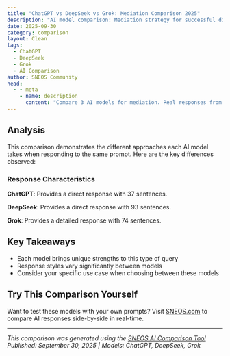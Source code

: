 ```yaml
---
title: "ChatGPT vs DeepSeek vs Grok: Mediation Comparison 2025"
description: "AI model comparison: Mediation strategy for successful dispute resolution without trial..."
date: 2025-09-30
category: comparison
layout: Clean
tags:
  - ChatGPT
  - DeepSeek
  - Grok
  - AI Comparison
author: SNEOS Community
head:
  - - meta
    - name: description
      content: "Compare 3 AI models for mediation. Real responses from ChatGPT, DeepSeek, Grok with detailed analysis."
---
```


<ChatComparison
  title="ChatGPT vs DeepSeek vs Grok: Mediation Comparison 2025"
  prompt="Mediation strategy for successful dispute resolution without trial"
  :responses='{
    "ChatGPT": "Certainly! Here is a comprehensive mediation strategy for successful dispute resolution without going to trial:\n\n### Mediation Strategy for Successful Dispute Resolution\n\n1. **Preparation**\n   - **Understand the Issues:** Thoroughly review the facts, legal issues, and interests of both parties.\n   - **Set Clear Objectives:** Define what a successful resolution looks like for you and anticipate the interests of the opposing party.\n   - **Choose the Right Mediator:** Select a neutral mediator with expertise relevant to the dispute and good facilitation skills.\n   - **Prepare Your Client:** Explain the mediation process, possible outcomes, and the importance of openness and flexibility.\n   - **Gather Documents:** Organize all relevant documents, evidence, and information to support your position.\n\n2. **Opening Session**\n   - **Establish Ground Rules:** Ensure all parties agree on confidentiality, respect, and communication protocols.\n   - **Mediator\u2019s Introduction:** The mediator explains the process, roles, and goals.\n   - **Opening Statements:** Each party presents their perspective without interruption, fostering understanding.\n\n3. **Identification of Issues and Interests**\n   - **Clarify Key Issues:** Mediator helps parties identify the core issues in dispute.\n   - **Explore Interests:** Beyond stated positions, uncover underlying needs, concerns, and motivations.\n   - **Build Rapport:** Encourage respectful dialogue to reduce tension.\n\n4. **Joint and Private (Caucus) Sessions**\n   - **Joint Sessions:** Facilitate open negotiation, brainstorming, and solution generation.\n   - **Private Caucuses:** Mediator meets privately with each party to discuss concerns, priorities, and explore settlement options confidentially.\n\n5. **Negotiation**\n   - **Generate Options:** Encourage creative, win-win solutions that address the interests of both parties.\n   - **Evaluate Options:** Assess feasibility, fairness, and acceptability of potential agreements.\n   - **Manage Emotions:** Keep discussions focused on issues, not personal attacks.\n   - **Use Objective Criteria:** Where possible, refer to legal standards or industry norms to guide negotiations.\n\n6. **Agreement Drafting**\n   - **Memorandum of Understanding (MOU):** Summarize the agreed terms clearly.\n   - **Detailed Settlement Agreement:** Include specifics on duties, timelines, payments, confidentiality, and dispute resolution for future disagreements.\n   - **Review by Legal Counsel:** Ensure the agreement is legally binding and protects client interests.\n\n7. **Closure**\n   - **Confirm Commitment:** Obtain signatures from all parties.\n   - **Plan for Follow-up:** Set mechanisms to ensure compliance and address potential future conflicts.\n   - **Document the Process:** Keep records for future reference but maintain confidentiality.\n\n### Best Practices\n- Maintain neutrality and impartiality if you are the mediator.\n- Listen actively and empathetically.\n- Encourage transparency and honesty.\n- Manage time effectively to keep the process moving.\n- Be patient and flexible.\n\nBy following this structured mediation strategy, parties can often achieve durable, satisfactory resolutions without the expense, delay, and adversarial nature of a trial.",
    "DeepSeek": "Of course. Here is a comprehensive mediation strategy designed to guide parties toward successful dispute resolution without the need for a trial.\n\nThis strategy is broken down into three phases: **Pre-Mediation**, **The Mediation Session**, and **Post-Mediation**.\n\n---\n\n### **Overarching Philosophy**\nThe goal of mediation is not to determine who is \u0022right\u0022 or \u0022wrong,\u0022 but to find a mutually acceptable, practical, and durable solution that a trial cannot provide. Success is measured by the parties\u0027 satisfaction and their ability to control the outcome.\n\n---\n\n### **Phase 1: Pre-Mediation Preparation \u0026 Strategy (The Foundation)**\n\nThorough preparation is the single most critical factor for success.\n\n#### **1. For the Parties \u0026 Their Attorneys:**\n\n*   **A. Choose the Right Mediator:**\n    *   **Substantive Expertise:** Does the mediator understand the legal and technical aspects (e.g., construction, intellectual property, family law)?\n    *   **Style:** Do you need an **evaluative** mediator (who will assess the strengths/weaknesses of the case) or a **facilitative** mediator (who focuses on communication and underlying interests)? Most use a blended style, but the emphasis matters.\n    *   **Reputation:** Look for a mediator known for patience, creativity, and persistence.\n\n*   **B. Prepare a Powerful Mediation Statement:**\n    *   This is not a legal brief for a judge. It should tell a compelling story.\n    *   Include: A concise case summary, key facts, your legal position, and\u2014most importantly\u2014**your underlying interests and goals**.\n    *   **Crucially, address the other side\u0027s likely arguments and interests.** This shows you are negotiating in good faith.\n    *   Attach key documents (e.g., the contract, a few critical emails, damage calculations).\n\n*   **C. Develop a \u0022BATNA\u0022 and \u0022WATNA\u0022:**\n    *   **BATNA (Best Alternative to a Negotiated Agreement):** What is the *best* possible outcome if you go to trial? Be realistic.\n    *   **WATNA (Worst Alternative to a Negotiated Agreement):** What is the *worst* possible outcome at trial, including costs, time, and stress?\n    *   These concepts create your \u0022settlement range.\u0022 Any offer better than your WATNA and approaching your BATNA should be seriously considered.\n\n*   **D. Identify Underlying Interests, Not Just Positions:**\n    *   **Position:** \u0022I want $100,000.\u0022\n    *   **Interests:** \u0022I need to cover my financial losses, receive an apology for the damaged business relationship, and ensure this doesn\u0027t happen again.\u0022\n    *   Interests often include business preservation, reputation, emotional closure, and certainty. Solutions that address interests are more stable.\n\n*   **E. Prepare Your Client:**\n    *   Explain the process: It\u0027s confidential, without prejudice, and the mediator is neutral.\n    *   Manage expectations. The first offer is rarely the last.\n    *   Coach them on listening and avoiding reactive, emotional responses.\n    *   Designate roles: Who will speak first? Who will handle the numbers?\n\n*   **F. Plan Your Opening Strategy:**\n    *   Decide on the tone of your opening statement. While firm on your position, it should be respectful and invite collaboration, not confrontation.\n\n---\n\n### **Phase 2: The Mediation Session (The Dance)**\n\nThis is where the strategy is executed through a dynamic process.\n\n#### **1. Joint Session (The Opening):**\n*   **Listen Actively:** Pay close attention to the other party\u0027s opening statement. Look for clues about their interests, emotions, and priorities.\n*   **Set a Constructive Tone:** Use your opening to state your case firmly but without personal attacks. Express a genuine desire to find a resolution. This is often the only time the parties are together\u2014use it to humanize the process.\n\n#### **2. Caucusing (Private Meetings):**\nThis is the core of the mediation.\n\n*   **A. For the Mediator:**\n    *   **Build Trust:** In each caucus, listen empathetically and validate concerns without agreeing with them.\n    *   **Reality Testing:** Gently and privately challenge assumptions. \u0022If the judge disagrees with your interpretation of that clause, how does that affect your damages?\u0022\n    *   **Brainstorming:** Generate options without commitment. \u0022What if the payment was structured over time?\u0022 or \u0022Would a non-monetary term, like a public statement, make a difference?\u0022\n    *   **Shuttle Diplomacy:** Carry offers, concerns, and creative ideas between rooms, reframing them to make them more palatable.\n\n*   **B. For the Parties \u0026 Attorneys:**\n    *   **Be Patient and Flexible:** The process has ebbs and flows. There will be impasses.\n    *   **Use the Mediator as a Sounding Board:** Test ideas with the mediator. \u0022How do you think they would react to...?\u0022\n    *   **Avoid Anchoring with an Unrealistic First Offer:** While you shouldn\u0027t start with your bottom line, an outrageous offer can poison the atmosphere.\n    *   **Make Conditional Offers:** \u0022We would be willing to move to X, *if* you are willing to agree to Y.\u0022 This keeps the negotiation moving.\n    *   **Don\u0027t Get Stuck on One Issue:** If you\u0027re deadlocked on money, shift to non-monetary terms (apologies, future business, returned property). This can unblock the logjam.\n\n#### **3. Breaking Impasses:**\n*   **Refocus on BATNA/WATNA:** The mediator should guide both parties back to the risks of trial. \u0022Let\u0027s compare this last offer to the cost, time, and uncertainty of a two-week trial.\u0022\n*   **Fractionating:** Break a large, intractable problem into smaller, solvable pieces.\n*   **Change the Frame:** Shift the discussion from \u0022losses\u0022 to \u0022investment in certainty.\u0022\n\n---\n\n### **Phase 3: Post-Mediation (Securing the Outcome)**\n\n#### **1. Reaching an Agreement:**\n*   **Get it in Writing:** **Do not leave without a signed term sheet or memorandum of understanding.**\n*   **The Agreement Must Be Clear and Actionable:** It should specify Who, What, When, and Where. Ambiguity is the enemy of enforcement.\n*   **Involve the Lawyers:** The attorneys should draft or review the final, binding settlement agreement to ensure it is legally sound.\n\n#### **2. If No Agreement is Reached:**\n*   **Identify Progress:** Even failed mediation often narrows the issues and clarifies positions for a future settlement or trial.\n*   **Plan for Next Steps:** The mediator can often suggest a follow-up call or a \u0022mediation hiatus\u0022 to let parties reflect.\n\n---\n\n### **Key Principles for a Successful Mindset**\n\n*   **Confidentiality is Paramount:** The safe space allows for frank discussion.\n*   **Patience and Persistence:** Mediation is often a marathon, not a sprint. The most creative solutions often emerge late in the day.\n*   **Separate People from the Problem:** Be hard on the problem, soft on the people.\n*   **Focus on the Future:** While the past (the dispute) is the reason you\u0027re there, the solution is always forward-looking.\n\nBy meticulously preparing, engaging authentically in the process, and focusing on interests rather than rigid positions, parties can consistently use mediation to achieve better, faster, and cheaper outcomes than a trial could ever provide.",
    "Grok": "Mediation is a powerful alternative dispute resolution (ADR) process that allows parties to resolve conflicts without the need for a costly and time-consuming trial. It involves a neutral third party, the mediator, who facilitates communication and negotiation between the disputing parties to help them reach a mutually acceptable agreement. Below is a comprehensive mediation strategy for successful dispute resolution without trial:\n\n---\n\n### 1. Preparation for Mediation\nPreparation is critical for a successful mediation process. Both parties and the mediator should take the following steps:\n\n- **Understand the Dispute**: Identify the core issues, interests, and needs of all parties involved. Clearly define what is at stake and what each party hopes to achieve.\n- **Choose the Right Mediator**: Select a mediator with expertise in the subject matter of the dispute, strong facilitation skills, and a neutral stance. Ensure the mediator is trained and experienced in conflict resolution.\n- **Gather Relevant Information**: Collect all necessary documents, evidence, and information related to the dispute. This includes contracts, correspondence, financial records, or any other material that can clarify the issues.\n- **Define Goals and Priorities**: Each party should identify their primary objectives, as well as areas where they are willing to compromise. Understand your BATNA (Best Alternative to a Negotiated Agreement) and WATNA (Worst Alternative to a Negotiated Agreement) to set realistic expectations.\n- **Prepare Emotionally**: Mediation can be emotionally charged. Parties should be ready to manage emotions, remain calm, and focus on problem-solving rather than personal attacks.\n- **Legal Consultation (if applicable)**: If the dispute involves legal issues, consult with an attorney to understand your rights, obligations, and potential legal outcomes if mediation fails.\n\n---\n\n### 2. Establish Ground Rules and Build Trust\nAt the start of the mediation session, the mediator should create a conducive environment for dialogue by:\n\n- **Setting Ground Rules**: Establish guidelines for respectful communication, such as no interruptions, confidentiality of discussions, and a commitment to good faith negotiation.\n- **Clarifying the Mediator\u2019s Role**: Emphasize that the mediator is neutral, does not make decisions, and is there to assist in facilitating communication and brainstorming solutions.\n- **Building Rapport**: Encourage open dialogue by allowing each party to express their perspective without fear of judgment. The mediator should actively listen and demonstrate empathy to build trust.\n\n---\n\n### 3. Identify Issues and Interests\nA key to successful mediation is moving beyond stated positions to uncover underlying interests and needs.\n\n- **Allow Each Party to Speak**: Give each party an uninterrupted opportunity to share their side of the story, including their concerns, feelings, and desired outcomes.\n- **Ask Clarifying Questions**: The mediator should ask probing questions to uncover deeper interests (e.g., \u0022Why is this outcome important to you?\u0022) rather than focusing solely on rigid positions.\n- **Reframe Issues**: Help parties reframe their positions into mutual problems to solve. For example, instead of \u201CI want full custody,\u201D reframe as \u201CHow can we ensure the child\u2019s best interests are met?\u201D\n\n---\n\n### 4. Encourage Open Communication\nEffective communication is the cornerstone of mediation. The mediator should:\n\n- **Promote Active Listening**: Encourage parties to listen to each other without interrupting and to acknowledge the other party\u0027s feelings or concerns.\n- **Avoid Blame and Accusations**: Redirect conversations away from personal attacks or blame, focusing instead on the issues at hand.\n- **Use Neutral Language**: The mediator should use neutral, non-judgmental language to avoid escalating tensions.\n\n---\n\n### 5. Explore Options and Solutions\nOnce the issues and interests are clear, brainstorming potential solutions is the next step.\n\n- **Brainstorm Creatively**: Encourage parties to think outside the box and propose multiple solutions without immediately judging their feasibility.\n- **Focus on Mutual Gains**: Look for \u201Cwin-win\u201D solutions that address the needs and interests of both parties, rather than a zero-sum outcome.\n- **Prioritize Solutions**: Evaluate proposed solutions based on fairness, feasibility, and alignment with both parties\u2019 goals.\n\n---\n\n### 6. Negotiate in Good Faith\nNegotiation is where parties work toward a final agreement. The mediator plays a key role in guiding this process:\n\n- **Address Power Imbalances**: If one party appears to have more leverage, the mediator should ensure the process remains fair by giving equal attention to both sides.\n- **Encourage Compromise**: Help parties identify areas where they can concede without sacrificing their core interests.\n- **Use Caucuses (if necessary)**: If tensions rise or parties are stuck, the mediator can hold private sessions (caucuses) with each party to explore concerns or potential concessions confidentially.\n\n---\n\n### 7. Draft and Finalize the Agreement\nOnce a resolution is reached, it should be documented to ensure clarity and enforceability.\n\n- **Write a Clear Agreement**: The mediator or parties (with legal assistance if needed) should draft a written agreement that outlines the terms of the resolution, responsibilities of each party, and any timelines or conditions.\n- **Review the Agreement**: Ensure that both parties fully understand and consent to the terms before signing. Legal counsel can review the agreement if necessary to ensure it is binding and enforceable.\n- **Make it Legally Binding (if desired)**: Depending on the nature of the dispute, the agreement may need to be filed with a court or notarized to make it enforceable.\n\n---\n\n### 8. Follow-Up and Implementation\nAfter the mediation, ensure the agreement is implemented as planned.\n\n- **Monitor Compliance**: If the agreement includes ongoing obligations, establish a mechanism to monitor compliance or address future issues.\n- **Provide for Future Disputes**: Include a clause in the agreement for how future conflicts will be resolved (e.g., through further mediation or arbitration).\n\n---\n\n### Key Principles for Successful Mediation\n- **Confidentiality**: Ensure that all discussions during mediation remain private and cannot be used in court if mediation fails (unless agreed otherwise).\n- **Voluntary Participation**: Mediation works best when both parties are willing to participate and seek resolution.\n- **Neutrality of the Mediator**: The mediator must remain impartial and avoid taking sides or imposing solutions.\n- **Focus on Interests, Not Positions**: Emphasize underlying needs and interests rather than entrenched stances.\n- **Flexibility**: Be open to creative solutions and adjust strategies as the mediation progresses.\n\n---\n\n### Benefits of Mediation Over Trial\n- Cost-Effective: Mediation is typically less expensive than litigation.\n- Time-Saving: Disputes can be resolved in days or weeks, compared to months or years in court.\n- Confidentiality: Unlike trials, which are public, mediation is a private process.\n- Control: Parties retain control over the outcome, rather than having a judge impose a decision.\n- Preservation of Relationships: Mediation fosters collaboration and can preserve personal or business relationships.\n\n---\n\n### When Mediation Might Not Work\nWhile mediation is highly effective in many cases, it may not be suitable if:\n- There is a significant power imbalance (e.g., in cases of domestic violence).\n- One or both parties are unwilling to negotiate in good faith.\n- Legal precedent or a binding court decision is needed to resolve the issue.\n\nIn such cases, other forms of dispute resolution, such as arbitration or litigation, may be necessary.\n\n---\n\nBy following this mediation strategy, parties can often resolve disputes amicably, save resources, and avoid the adversarial nature of a trial. A skilled mediator, combined with a willingness to collaborate, can make mediation a transformative process for conflict resolution."
  }'
  published-date="13:38"
/>

## Analysis

This comparison demonstrates the different approaches each AI model takes when responding to the same prompt. Here are the key differences observed:

### Response Characteristics

**ChatGPT**: Provides a direct response with 37 sentences. 

**DeepSeek**: Provides a direct response with 93 sentences. 

**Grok**: Provides a detailed response with 74 sentences. 

## Key Takeaways

- Each model brings unique strengths to this type of query
- Response styles vary significantly between models
- Consider your specific use case when choosing between these models

## Try This Comparison Yourself

Want to test these models with your own prompts? Visit [SNEOS.com](https://sneos.com) to compare AI responses side-by-side in real-time.

---

*This comparison was generated using the [SNEOS AI Comparison Tool](https://sneos.com)*
*Published: September 30, 2025 | Models: ChatGPT, DeepSeek, Grok*
